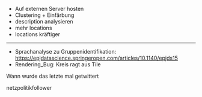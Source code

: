 - Auf externen Server hosten
- Clustering + Einfärbung
- description analysieren
- mehr locations
- locations kräftiger
------
- Sprachanalyse zu Gruppenidentifikation: https://epjdatascience.springeropen.com/articles/10.1140/epjds15
- Rendering_Bug: Kreis ragt aus Tile


Wann wurde das letzte mal getwittert

netzpolitikfollower


